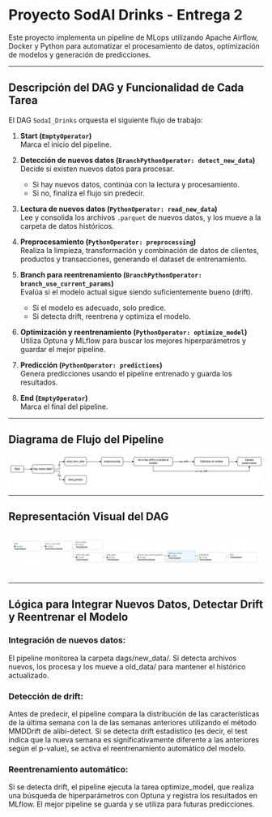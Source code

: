 # Proyecto SodAI Drinks - Entrega 2

Este proyecto implementa un pipeline de MLops utilizando Apache Airflow, Docker y Python para automatizar el procesamiento de datos, optimización de modelos y generación de predicciones.

---
## Descripción del DAG y Funcionalidad de Cada Tarea

El DAG `SodaI_Drinks` orquesta el siguiente flujo de trabajo:

1. **Start (`EmptyOperator`)**  
   Marca el inicio del pipeline.

2. **Detección de nuevos datos (`BranchPythonOperator: detect_new_data`)**  
   Decide si existen nuevos datos para procesar.  
   - Si hay nuevos datos, continúa con la lectura y procesamiento.
   - Si no, finaliza el flujo sin predecir.

3. **Lectura de nuevos datos (`PythonOperator: read_new_data`)**  
   Lee y consolida los archivos `.parquet` de nuevos datos, y los mueve a la carpeta de datos históricos.

4. **Preprocesamiento (`PythonOperator: preprocessing`)**  
   Realiza la limpieza, transformación y combinación de datos de clientes, productos y transacciones, generando el dataset de entrenamiento.

5. **Branch para reentrenamiento (`BranchPythonOperator: branch_use_current_params`)**  
   Evalúa si el modelo actual sigue siendo suficientemente bueno (drift).  
   - Si el modelo es adecuado, solo predice.
   - Si detecta drift, reentrena y optimiza el modelo.

6. **Optimización y reentrenamiento (`PythonOperator: optimize_model`)**  
   Utiliza Optuna y MLflow para buscar los mejores hiperparámetros y guardar el mejor pipeline.

7. **Predicción (`PythonOperator: predictions`)**  
   Genera predicciones usando el pipeline entrenado y guarda los resultados.

8. **End (`EmptyOperator`)**  
   Marca el final del pipeline.
---
## Diagrama de Flujo del Pipeline

![Captura de pantalla](diagrama_airflow.drawio.png)

---
## Representación Visual del DAG

![Captura de pantalla1](dag_airflow.PNG)

---
## Lógica para Integrar Nuevos Datos, Detectar Drift y Reentrenar el Modelo

### Integración de nuevos datos:

El pipeline monitorea la carpeta dags/new_data/. Si detecta archivos nuevos, los procesa y los mueve a old_data/ para mantener el histórico actualizado.

### Detección de drift:

Antes de predecir, el pipeline compara la distribución de las características de la última semana con la de las semanas anteriores utilizando el método MMDDrift de alibi-detect. Si se detecta drift estadístico (es decir, el test indica que la nueva semana es significativamente diferente a las anteriores según el p-value), se activa el reentrenamiento automático del modelo.


### Reentrenamiento automático:

Si se detecta drift, el pipeline ejecuta la tarea optimize_model, que realiza una búsqueda de hiperparámetros con Optuna y registra los resultados en MLflow. El mejor pipeline se guarda y se utiliza para futuras predicciones.



